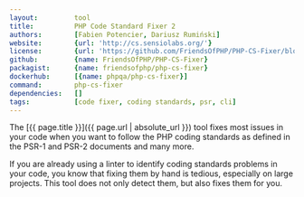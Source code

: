 ```yaml
---
layout:         tool
title:          PHP Code Standard Fixer 2
authors:        [Fabien Potencier, Dariusz Rumiński]
website:        {url: 'http://cs.sensiolabs.org/'}
license:        {url: 'https://github.com/FriendsOfPHP/PHP-CS-Fixer/blob/master/LICENSE', label: 'MIT License'}
github:         {name: FriendsOfPHP/PHP-CS-Fixer}
packagist:      {name: friendsofphp/php-cs-fixer}               
dockerhub:      [{name: phpqa/php-cs-fixer}]     
command:        php-cs-fixer  
dependencies:   []
tags:           [code fixer, coding standards, psr, cli] 
---
```


The [{{ page.title }}]({{ page.url | absolute_url }}) tool fixes most issues in your code when you want to follow the PHP coding standards as defined in the PSR-1 and PSR-2 documents and many more.

<!--more--> 

If you are already using a linter to identify coding standards problems in your code, you know that fixing them by hand is tedious, especially on large projects. This tool does not only detect them, but also fixes them for you.
